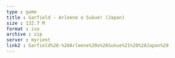 ```yaml
---
type : game
title : Garfield - Arleene o Sukue! (Japan)
size : 132.7 M
format : iso
archive : zip
server : myrient
link2 : Garfield%20-%20Arleene%20o%20Sukue%21%20%28Japan%29
---
```

